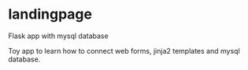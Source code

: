 # landingpage
Flask app with mysql database

Toy app to learn how to connect web forms, jinja2 templates and mysql database.
